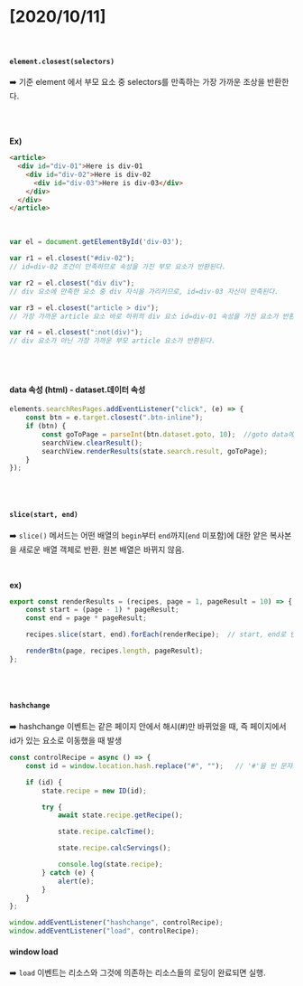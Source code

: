 # [2020/10/11]



</br>



#### `element.closest(selectors)`

:arrow_right: 기준 element 에서 부모 요소 중 selectors를 만족하는 가장 가까운 조상을 반환한다. 

</br></br>

**Ex)**

```html
<article>
  <div id="div-01">Here is div-01
    <div id="div-02">Here is div-02
      <div id="div-03">Here is div-03</div>
    </div>
  </div>
</article>
```



</br>

```js
var el = document.getElementById('div-03');

var r1 = el.closest("#div-02");  
// id=div-02 조건이 만족하므로 속성을 가진 부모 요소가 반환된다.

var r2 = el.closest("div div");  
// div 요소에 만족한 요소 중 div 자식을 가리키므로, id=div-03 자신이 만족된다.

var r3 = el.closest("article > div");  
// 가장 가까운 article 요소 바로 하위의 div 요소 id=div-01 속성을 가진 요소가 반환된다.

var r4 = el.closest(":not(div)");
// div 요소가 아닌 가장 가까운 부모 article 요소가 반환된다.
```



</br></br>

#### data 속성 (html) - dataset.데이터 속성

```js
elements.searchResPages.addEventListener("click", (e) => {
    const btn = e.target.closest(".btn-inline");
    if (btn) {
        const goToPage = parseInt(btn.dataset.goto, 10);  //goto data에 접근할 수 있다. 
        searchView.clearResult();
        searchView.renderResults(state.search.result, goToPage);
    }
});
```



</br></br>



#### `slice(start, end)`

:arrow_right: `slice()` 메서드는 어떤 배열의 `begin`부터 `end`까지(`end` 미포함)에 대한 얕은 복사본을 새로운 배열 객체로 반환. 원본 배열은 바뀌지 않음.



</br>

**ex)**

```js
export const renderResults = (recipes, page = 1, pageResult = 10) => {
    const start = (page - 1) * pageResult;
    const end = page * pageResult;

    recipes.slice(start, end).forEach(renderRecipe);  // start, end로 반복문 설정.

    renderBtn(page, recipes.length, pageResult);
};
```



</br></br>

#### `hashchange`

:arrow_right: hashchange 이벤트는 같은 페이지 안에서 해시(#)만 바뀌었을 때, 즉 페이지에서 id가 있는 요소로 이동했을 때 발생



```js
const controlRecipe = async () => {
    const id = window.location.hash.replace("#", "");   // '#'을 빈 문자로 바꿔준다. 

    if (id) {
        state.recipe = new ID(id);

        try {
            await state.recipe.getRecipe();

            state.recipe.calcTime();

            state.recipe.calcServings();

            console.log(state.recipe);
        } catch (e) {
            alert(e);
        }
    }
};

window.addEventListener("hashchange", controlRecipe);
window.addEventListener("load", controlRecipe);
```





#### window load

:arrow_right: `load` 이벤트는 리소스와 그것에 의존하는 리소스들의 로딩이 완료되면 실행.





</br></br>

